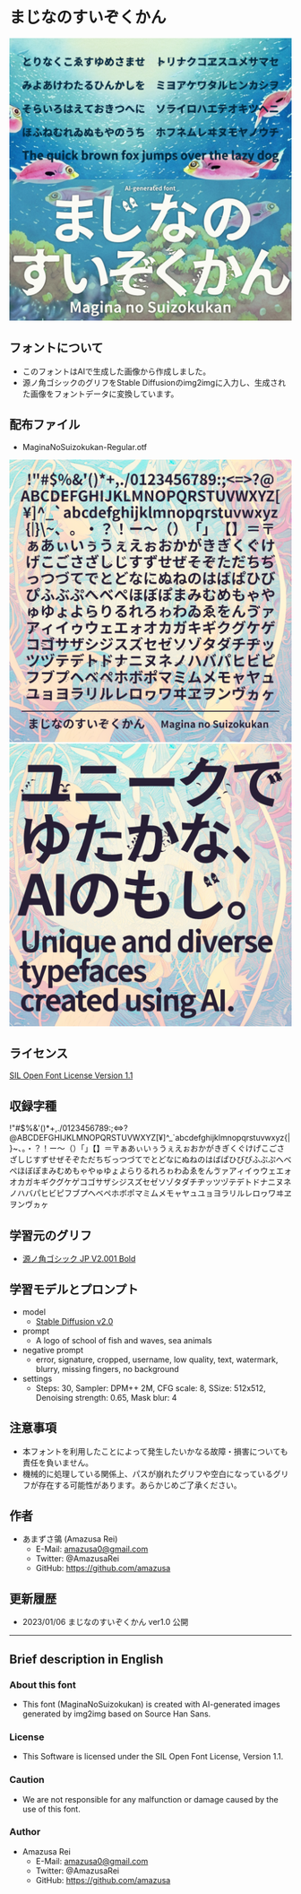 # まじなのすいぞくかん

![topImage](./images/cover.png)

## フォントについて

- このフォントはAIで生成した画像から作成しました。
- 源ノ角ゴシックのグリフをStable Diffusionのimg2imgに入力し、生成された画像をフォントデータに変換しています。

## 配布ファイル

- MaginaNoSuizokukan-Regular.otf

![サンプル](./images/sample1.png)
![サンプル](./images/sample2.png)

## ライセンス

[SIL Open Font License Version 1.1](https://scripts.sil.org/cms/scripts/page.php?site_id=nrsi&id=OFL_web)

## 収録字種

!"#$%&'()*+,./0123456789:;<=>?@ABCDEFGHIJKLMNOPQRSTUVWXYZ[¥]^_`abcdefghijklmnopqrstuvwxyz{|}\~、。・？！ー～（）「」【】＝〒ぁあぃいぅうぇえぉおかがきぎくぐけげこごさざしじすずせぜそぞただちぢっつづてでとどなにぬねのはばぱひびぴふぶぷへべぺほぼぽまみむめもゃやゅゆょよらりるれろゎわゐゑをんゔァアィイゥウェエォオカガキギクグケゲコゴサザシジスズセゼソゾタダチヂッツヅテデトドナニヌネノハバパヒビピフブプヘベペホボポマミムメモャヤュユョヨラリルレロヮワヰヱヲンヴヵヶ

## 学習元のグリフ

- [源ノ角ゴシック JP V2.001 Bold](https://github.com/adobe-fonts/source-han-sans/tree/release)

## 学習モデルとプロンプト

- model
  - [Stable Diffusion v2.0](https://github.com/Stability-AI/stablediffusion)
- prompt
  - A logo of school of fish and waves, sea animals
- negative prompt
  - error, signature, cropped, username, low quality, text, watermark, blurry, missing fingers, no background
- settings
  - Steps: 30, Sampler: DPM++ 2M, CFG scale: 8, SSize: 512x512, Denoising strength: 0.65, Mask blur: 4

## 注意事項

- 本フォントを利用したことによって発生したいかなる故障・損害についても責任を負いません。
- 機械的に処理している関係上、パスが崩れたグリフや空白になっているグリフが存在する可能性があります。あらかじめご了承ください。

## 作者

- あまずさ鴒 (Amazusa Rei)
  - E-Mail: amazusa0@gmail.com
  - Twitter: @AmazusaRei
  - GitHub: https://github.com/amazusa

## 更新履歴

- 2023/01/06  まじなのすいぞくかん ver1.0 公開

---

## Brief description in English

### About this font

- This font (MaginaNoSuizokukan) is created with AI-generated images generated by img2img based on Source Han Sans.
  
### License

- This Software is licensed under the SIL Open Font License, Version 1.1.

### Caution

- We are not responsible for any malfunction or damage caused by the use of this font.

### Author

- Amazusa Rei
  - E-Mail: amazusa0@gmail.com
  - Twitter: @AmazusaRei
  - GitHub: https://github.com/amazusa
